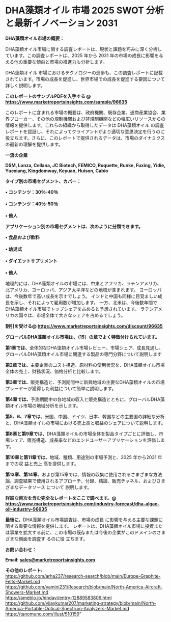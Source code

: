 # DHA藻類オイル 市場 2025 SWOT 分析と最新イノベーション 2031

<strong><b>DHA藻類オイル市場の概要：</b></strong>

DHA藻類オイル市場に関する調査レポートは、現状と課題を巧みに深く分析しています。この調査レポートは、2025 年から 2031 年の市場の成長に影響を与える他の重要な傾向と市場の推進力も分析します。

DHA藻類オイル 市場におけるテクノロジーの進歩も、この調査レポートに記載されています。市場の成長を促進し、世界市場での成長を促進する要因について詳しく説明します。

<strong>このレポートのサンプルPDFを入手する @ <a href=https://www.marketreportsinsights.com/sample/96635>https://www.marketreportsinsights.com/sample/96635</a></strong>

このレポートに含まれる市場の概要は、政府機関、既存企業、通商産業協会、業界ブローカー、その他の規制機関および非規制機関などの幅広いリソースからの情報を提供します。これらの組織から取得したデータは DHA藻類オイル の調査レポートを認証し、それによってクライアントがより適切な意思決定を行うのに役立ちます。さらに、このレポートで提供されるデータは、市場のダイナミクスの最新の理解を提供します。

<strong>一流の企業</strong>

<strong><b>DSM, Lonza, Cellana, JC Biotech, FEMICO, Roquette, Runke, Fuxing, Yidie, Yuexiang, Kingdomway, Keyuan, Huison, Cabio</b></strong>

<strong><b>タイプ別の市場セグメント、カバー：</b></strong>

<strong>• コンテンツ：30％-40％<br><br>• コンテンツ：40％-50％<br><br>• 他人</strong>

<strong><b>アプリケーション別の市場セグメントは、次のように分類できます。</b></strong>

<strong>• 食品および飲料<br><br>• 幼児式<br><br>• ダイエットサプリメント<br><br>• 他人</strong>

 地理的には、DHA藻類オイルの市場には、中東とアフリカ、ラテンアメリカ、北アメリカ、ヨーロッパ、アジア太平洋などの地域が含まれます。 ヨーロッパは、今後数年で高い成長を示すでしょう。 インドと中国も同様に目覚ましい成長を示し、それによって雇用数が増加します。 一方、北米は、今後数年間でDHA藻類オイル市場でトップシェアを占めると予想されています。 ラテンアメリカの国々は、市場全体で大きなシェアを占めるでしょう。

<strong>割引を受ける@ <a href=https://www.marketreportsinsights.com/discount/96635>https://www.marketreportsinsights.com/discount/96635</a></strong>

<strong><b>グローバルDHA藻類オイル市場は、（15）の章でよく特徴付けられています。</b></strong>

<strong><b>第</b></strong><strong><b>1章では、</b></strong>全体的なDHA藻類オイル市場レビュー、市場シェア、成長見通し、グローバルDHA藻類オイル市場に関連する製品の専門分野について説明します

<strong><b>第2章では、</b></strong>主要企業のコスト構造、原材料の使用状況を、DHA藻類オイル市場全体の売上、財務状況、価格分析と比較します。

<strong><b>第3章では、</b></strong>販売構造と、予測期間中に新興地域の主要なDHA藻類オイルの市場プレーヤーが獲得した利益について簡単に説明します。

<strong><b>第4章では、</b></strong>予測期間中の各地域の収入と販売構造とともに、グローバルDHA藻類オイル市場の地域分析を示します。

<strong><b>第5、6、7章では、</b></strong>米国、中国、ドイツ、日本、韓国などの主要国の詳細な分析と、DHA藻類オイルの市場における売上高と収益のシェアについて説明します。

<strong><b>第8章と第9章では、</b></strong>DHA藻類オイルの市場全体を製品タイプごとに評価し、市場シェア、販売構造、成長率などのエンドユーザーアプリケーションを評価します。

<strong><b>第10章と第11章では、</b></strong>地域、種類、用途別の市場予測と、2025 年から2031 年までの収 益と売上 高を提供します。

<strong><b>第13章、第14章、</b></strong>および第15章では、情報の収集に使用されるさまざまな方法論、調査結果で使用されるアプローチ、付録、結論、販売チャネル、およびさまざまなデータソース について 説明します。

<strong>詳細な目次を含む完全なレポートをここで調べます。@ <a href=https://www.marketreportsinsights.com/industry-forecast/dha-algae-oil-industry-96635>https://www.marketreportsinsights.com/industry-forecast/dha-algae-oil-industry-96635</a></strong>

<strong><b>最後に、</b></strong>DHA藻類オイル市場調査は、市場の成長 に影響を</a>与える主要な課題に関する重要な情報を提供します。 レポートは、DHA藻類オイル市場に投資または事業を拡大する前に、この市場の既存または今後の企業がこのドメインのさまざまな側面を調査す るのに役 立ちます。

<strong><b>お問い合わせ：</b></strong>

<strong>Email: </strong><a href=mailto:sales@marketreportsinsights.com><strong>sales@marketreportsinsights.com</strong></a>

<strong>その他のレポート:</strong>
<br>
<a href=https://github.com/arha237/research-search/blob/main/Europe-Graphite-Felts-Market.md>https://github.com/arha237/research-search/blob/main/Europe-Graphite-Felts-Market.md</a>
<br>
<a href=https://github.com/yamini231/Research/blob/main/North-America-Aircraft-Showers-Market.md>https://github.com/yamini231/Research/blob/main/North-America-Aircraft-Showers-Market.md</a>
<br>
<a href=https://ameblo.jp/hindavi/entry-12889583806.html>https://ameblo.jp/hindavi/entry-12889583806.html</a>
<br>
<a href=https://github.com/vijaykumar207/marketing-strategy/blob/main/North-America-Portable-Optical-Spectrum-Analyzers-Market.md>https://github.com/vijaykumar207/marketing-strategy/blob/main/North-America-Portable-Optical-Spectrum-Analyzers-Market.md</a>
<br>
<a href=https://tanomuno.com/illust/510159>https://tanomuno.com/illust/510159</a>"
